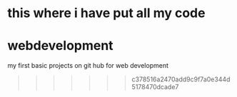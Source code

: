 
this where i have put all my code 
=======
# webdevelopment
my first basic projects on git hub for web development
>>>>>>> c378516a2470add9c9f7a0e344d5178470dcade7

